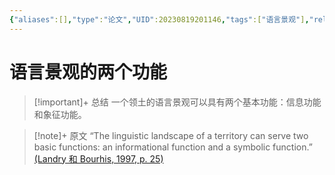 ```yaml
---
{"aliases":[],"type":"论文","UID":20230819201146,"tags":["语言景观"],"related":null,"status":null,"banner_icon":"📄","date":"2023-08-19 20:11:46","dg-publish":true,"permalink":"/10-Card/制卡/语言景观的两个功能/","dgPassFrontmatter":true,"noteIcon":""}
---
```


# 语言景观的两个功能

> [!important]+ 总结
> 一个领土的语言景观可以具有两个基本功能：信息功能和象征功能。
> 

> [!note]+ 原文
> “The linguistic landscape of a territory can serve two basic functions: an informational function and a symbolic function.” [(Landry 和 Bourhis, 1997, p. 25)](zotero://open-pdf/library/items/X8P3SCYQ?page=4&annotation=5Z2NDXKZ)


